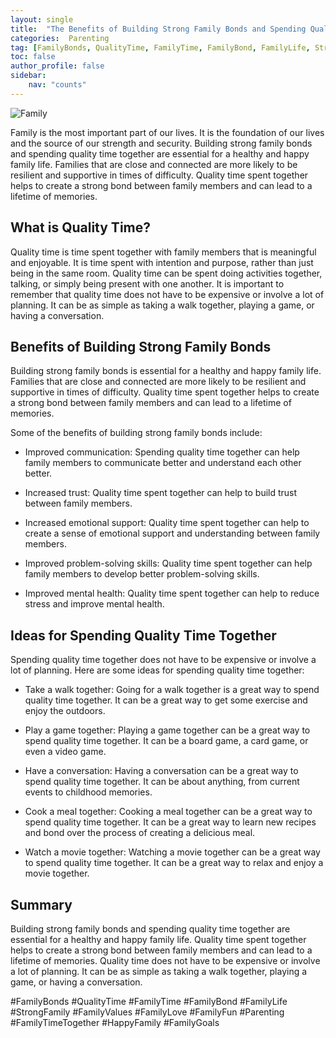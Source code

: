 ```yaml
---
layout: single
title:  "The Benefits of Building Strong Family Bonds and Spending Quality Time Together"
categories:  Parenting
tag: [FamilyBonds, QualityTime, FamilyTime, FamilyBond, FamilyLife, StrongFamily, FamilyValues, FamilyLove, FamilyFun, Parenting, FamilyTimeTogether, HappyFamily, FamilyGoals, ]
toc: false
author_profile: false
sidebar:
    nav: "counts"
---
```

    
![Family](https://images.pexels.com/photos/415829/pexels-photo-415829.jpeg?auto=compress&cs=tinysrgb&dpr=2&h=650&w=940)

Family is the most important part of our lives. It is the foundation of our lives and the source of our strength and security. Building strong family bonds and spending quality time together are essential for a healthy and happy family life. Families that are close and connected are more likely to be resilient and supportive in times of difficulty. Quality time spent together helps to create a strong bond between family members and can lead to a lifetime of memories.

## What is Quality Time?

Quality time is time spent together with family members that is meaningful and enjoyable. It is time spent with intention and purpose, rather than just being in the same room. Quality time can be spent doing activities together, talking, or simply being present with one another. It is important to remember that quality time does not have to be expensive or involve a lot of planning. It can be as simple as taking a walk together, playing a game, or having a conversation.

## Benefits of Building Strong Family Bonds

Building strong family bonds is essential for a healthy and happy family life. Families that are close and connected are more likely to be resilient and supportive in times of difficulty. Quality time spent together helps to create a strong bond between family members and can lead to a lifetime of memories.

Some of the benefits of building strong family bonds include:

* Improved communication: Spending quality time together can help family members to communicate better and understand each other better.

* Increased trust: Quality time spent together can help to build trust between family members.

* Increased emotional support: Quality time spent together can help to create a sense of emotional support and understanding between family members.

* Improved problem-solving skills: Quality time spent together can help family members to develop better problem-solving skills.

* Improved mental health: Quality time spent together can help to reduce stress and improve mental health.

## Ideas for Spending Quality Time Together

Spending quality time together does not have to be expensive or involve a lot of planning. Here are some ideas for spending quality time together:

* Take a walk together: Going for a walk together is a great way to spend quality time together. It can be a great way to get some exercise and enjoy the outdoors.

* Play a game together: Playing a game together can be a great way to spend quality time together. It can be a board game, a card game, or even a video game.

* Have a conversation: Having a conversation can be a great way to spend quality time together. It can be about anything, from current events to childhood memories.

* Cook a meal together: Cooking a meal together can be a great way to spend quality time together. It can be a great way to learn new recipes and bond over the process of creating a delicious meal.

* Watch a movie together: Watching a movie together can be a great way to spend quality time together. It can be a great way to relax and enjoy a movie together.

## Summary

Building strong family bonds and spending quality time together are essential for a healthy and happy family life. Quality time spent together helps to create a strong bond between family members and can lead to a lifetime of memories. Quality time does not have to be expensive or involve a lot of planning. It can be as simple as taking a walk together, playing a game, or having a conversation. 

#FamilyBonds #QualityTime #FamilyTime #FamilyBond #FamilyLife #StrongFamily #FamilyValues #FamilyLove #FamilyFun #Parenting #FamilyTimeTogether #HappyFamily #FamilyGoals